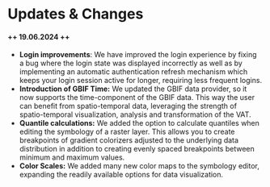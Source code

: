 # Updates & Changes

#### ++ 19.06.2024 ++

- **Login improvements**: We have improved the login experience by fixing a bug where the login state was displayed incorrectly as well as by implementing an automatic authentication refresh mechanism which keeps your login session active for longer, requiring less frequent logins.
- **Introduction of GBIF Time:** We updated the GBIF data provider, so it now supports the time-component of the GBIF data. This way the user can benefit from spatio-temporal data, leveraging the strength of spatio-temporal visualization, analysis and transformation of the VAT.
- **Quantile calculations:** We added the option to calculate quantiles when editing the symbology of a raster layer. This allows you to create breakpoints of gradient colorizers adjusted to the underlying data distribution in addition to creating evenly spaced breakpoints between minimum and maximum values.
- **Color Scales:** We added many new color maps to the symbology editor, expanding the readily available options for data visualization.
